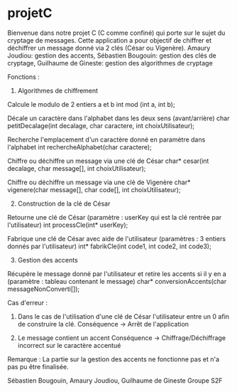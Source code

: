 # projetC
Bienvenue dans notre projet C (C comme confiné) qui porte sur le sujet du cryptage de messages. 
Cette application a pour objectif de chiffrer et déchiffrer un message donné via 2 clés (César ou Vigenère).
Amaury Joudiou: gestion des accents, Sébastien Bougouin: gestion des clés de cryptage,  Guilhaume de Gineste: gestion des algorithmes de cryptage

Fonctions : 

1. Algorithmes de chiffrement 

  Calcule le modulo de 2 entiers a et b
int mod (int a, int b); 

  Décale un caractère dans l'alphabet dans les deux sens (avant/arrière)
char petitDecalage(int decalage, char caractere, int choixUtilisateur);

  Recherche l'emplacement d'un caractère donné en paramètre dans l'alphabet
int rechercheAlphabet(char caractere);

  Chiffre ou déchiffre un message via une clé de César
char* cesar(int decalage, char message[], int choixUtilisateur);

  Chiffre ou déchiffre un message via une clé de Vigenère
char* vigenere(char message[], char code[], int choixUtilisateur);

2. Construction de la clé de César

  Retourne une clé de César (paramètre : userKey qui est la clé rentrée par l'utilisateur)
int processCle(int* userKey);

  Fabrique une clé de César avec aide de l'utilisateur (paramètres : 3 entiers donnés par l'utilisateur)
int* fabrikCle(int code1, int code2, int code3);

3. Gestion des accents

  Récupère le message donné par l'utilisateur et retire les accents si il y en a (paramètre : tableau contenant le message)
char* conversionAccents(char messageNonConverti[]);

Cas d'erreur :

1. Dans le cas de l'utilisation d'une clé de César l'utilisateur entre un 0 afin de construire la clé.
Conséquence -> Arrêt de l'application

2. Le message contient un accent
Conséquence -> Chiffrage/Déchiffrage incorrect sur le caractère accentué


Remarque : La partie sur la gestion des accents ne fonctionne pas et n'a pas pu être finalisée. 

Sébastien Bougouin, Amaury Joudiou, Guilhaume de Gineste
Groupe S2F
